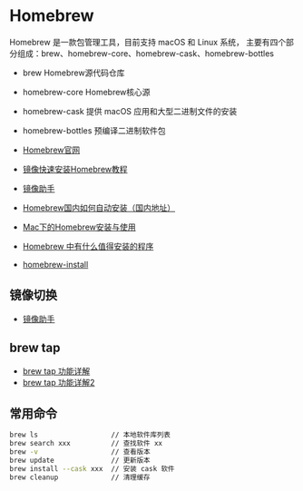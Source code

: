 # Homebrew

Homebrew 是一款包管理工具，目前支持 macOS 和 Linux 系统，
主要有四个部分组成：brew、homebrew-core、homebrew-cask、homebrew-bottles

- brew Homebrew源代码仓库
- homebrew-core Homebrew核心源
- homebrew-cask 提供 macOS 应用和大型二进制文件的安装
- homebrew-bottles 预编译二进制软件包

- [Homebrew官网](https://brew.sh/)
- [镜像快速安装Homebrew教程](https://brew.idayer.com/)
- [镜像助手](https://brew.idayer.com/guide/change-source/)
- [Homebrew国内如何自动安装（国内地址）](https://zhuanlan.zhihu.com/p/111014448)
- [Mac下的Homebrew安装与使用](https://blog.csdn.net/terrysg/article/details/49342033)
- [Homebrew 中有什么值得安装的程序](https://www.zhihu.com/question/27469573)
- [homebrew-install](https://github.com/ineo6/homebrew-install)

## 镜像切换

- [镜像助手](https://brew.idayer.com/guide/change-source)

## brew tap

- [brew tap 功能详解](https://blog.csdn.net/yyws2039725/article/details/103655156)
- [brew tap 功能详解2](https://cloud.tencent.com/developer/article/1956502)

## 常用命令

``` bash
brew ls                  // 本地软件库列表
brew search xxx          // 查找软件 xx
brew -v                  // 查看版本
brew update              // 更新版本
brew install --cask xxx  // 安装 cask 软件
brew cleanup             // 清理缓存
```
